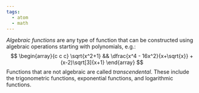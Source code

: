 ```yaml
---
tags:
  - atom
  - math
---
```

*Algebraic functions* are any type of function that can be constructed using algebraic operations starting with polynomials, e.g.:
$$
\begin{array}{c c c}
	\sqrt{x^2+1} && \dfrac{x^4 - 16x^2}{x+\sqrt{x}} + (x-2)\sqrt[3]{x+1}
\end{array}
$$
Functions that are not algebraic are called *transcendental*. These include the trigonometric functions, exponential functions, and logarithmic functions.